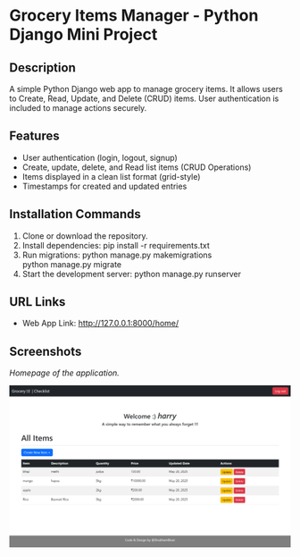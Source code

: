 # Grocery Items Manager - Python Django Mini Project

## Description
A simple Python Django web app to manage grocery items. It allows users to Create, Read, Update, and Delete (CRUD) items. User authentication is included to manage actions securely.

## Features
- User authentication (login, logout, signup)
- Create, update, delete, and Read list items  (CRUD Operations)
- Items displayed in a clean list format (grid-style)
- Timestamps for created and updated entries

## Installation Commands 
1. Clone or download the repository.
2. Install dependencies:
   pip install -r requirements.txt
3. Run migrations:
   python manage.py makemigrations  
   python manage.py migrate
4. Start the development server:
   python manage.py runserver

## URL Links
- Web App Link: http://127.0.0.1:8000/home/

## Screenshots
*Homepage of the application.*

![Homepage](templates\screencapture-127-0-0-1-8000-home-2025-05-20-21_19_31.png)



